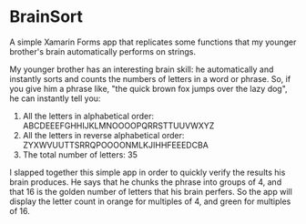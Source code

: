 # BrainSort
A simple Xamarin Forms app that replicates some functions that my younger brother's brain automatically performs on strings.

My younger brother has an interesting brain skill: he automatically and instantly sorts and counts the numbers of letters in a word or phrase. So, if you give him a phrase like, "the quick brown fox jumps over the lazy dog", he can instantly tell you:
1) All the letters in alphabetical order: ABCDEEEFGHHIJKLMNOOOOPQRRSTTUUVWXYZ
2) All the letters in reverse alphabetical order: ZYXWVUUTTSRRQPOOOONMLKJIHHFEEEDCBA
3) The total number of letters: 35

I slapped together this simple app in order to quickly verify the results his brain produces. He says that he chunks the phrase into groups of 4, and that 16 is the golden number of letters that his brain perfers. So the app will display the letter count in orange for multiples of 4, and green for multiples of 16.
